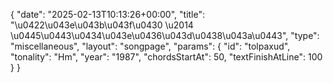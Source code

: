 {
    "date": "2025-02-13T10:13:26+00:00",
    "title": "\u0422\u043e\u043b\u043f\u0430 \u2014 \u0445\u0443\u0434\u043e\u0436\u043d\u0438\u043a\u0443",
    "type": "miscellaneous",
    "layout": "songpage",
    "params": {
        "id": "tolpaxud",
        "tonality": "Hm",
        "year": "1987",
        "chordsStartAt": 50,
        "textFinishAtLine": 100
    }
}